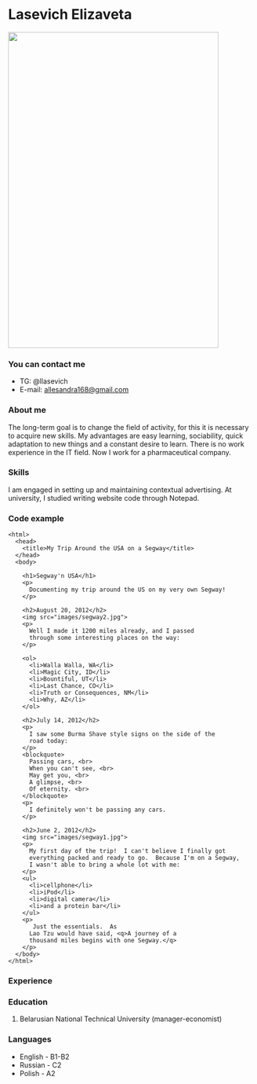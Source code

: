# **Lasevich Elizaveta**
<img src="https://sun9-4.userapi.com/s/v1/if1/o-q_3Sdb95nIdB1vfxWRq6DaKtpPu5pshMR6ht17zEEHMlcE26VgM0h1yC51juLj-40SuaZJ.jpg?size=1439x2160&amp;quality=96&amp;type=album" style="width: 429px; height: 643px; margin-top: 0px;">

### You can contact me
- TG: @llasevich
- E-mail: allesandra168@gmail.com 

### About me
The long-term goal is to change the field of activity, for this it is necessary to acquire new skills. My advantages are easy learning, sociability, quick adaptation to new things and a constant desire to learn. There is no work experience in the IT field. Now I work for a pharmaceutical company.

### Skills
I am engaged in setting up and maintaining contextual advertising. At university, I studied writing website code through Notepad.

### Code example
```
<html>
  <head>
    <title>My Trip Around the USA on a Segway</title>
  </head>
  <body>

    <h1>Segway'n USA</h1>
    <p>
      Documenting my trip around the US on my very own Segway!
    </p>

    <h2>August 20, 2012</h2>
    <img src="images/segway2.jpg">
    <p>
      Well I made it 1200 miles already, and I passed
      through some interesting places on the way: 
    </p>

    <ol>
      <li>Walla Walla, WA</li> 
      <li>Magic City, ID</li> 
      <li>Bountiful, UT</li>
      <li>Last Chance, CO</li>
      <li>Truth or Consequences, NM</li>
      <li>Why, AZ</li> 
    </ol>

    <h2>July 14, 2012</h2>
    <p>
      I saw some Burma Shave style signs on the side of the
      road today:
    </p>
    <blockquote>
      Passing cars, <br>
      When you can't see, <br>
      May get you, <br>
      A glimpse, <br>
      Of eternity. <br>
    </blockquote>
    <p>
      I definitely won't be passing any cars.
    </p>

    <h2>June 2, 2012</h2>
    <img src="images/segway1.jpg">
    <p>
      My first day of the trip!  I can't believe I finally got
      everything packed and ready to go.  Because I'm on a Segway,
      I wasn't able to bring a whole lot with me:
    </p>
    <ul>
      <li>cellphone</li> 
      <li>iPod</li>
      <li>digital camera</li>
      <li>and a protein bar</li>
    </ul>
    <p>
       Just the essentials.  As
      Lao Tzu would have said, <q>A journey of a 
      thousand miles begins with one Segway.</q>
    </p>
  </body>
</html>
```

### Experience

### Education
1) Belarusian National Technical University (manager-economist)

### Languages
- English - B1-B2
- Russian - С2
- Polish - A2
